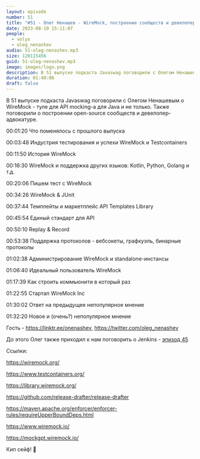 ```yaml
---
layout: episode
number: 51
title: "#51 - Олег Ненашев - WireMock, построение сообществ и девелопер-адвокатура"
date: 2023-08-10 15:11:07
people:
  - volyx
  - oleg_nenashev
audio: 51-oleg-nenashev.mp3
size: 120115456    
guid: 51-oleg-nenashev.mp3
image: images/logo.png
description: В 51 выпуске подкаста Javaswag поговорили с Олегом Ненашевым о WireMock, построении сообществ и девелопер-адвокатуре
duration: 01:40:06
draft: false
---
```


В 51 выпуске подкаста Javaswag поговорили с Олегом Ненашевым о WireMock - туле для API mocking-a для Java и не только.
Также поговорили о построении open-source сообществ и девелопер-адвокатуре.

00:01:20 Что поменялось с прошлого выпуска

00:03:48 Индустрия тестирования и успехи WireMock и Testcontainers

00:11:50 История WireMock

00:16:30 WireMock и поддержка других языков: Kotlin, Python, Golang и т.д.

00:20:06 Пишем тест с WireMock

00:34:26 WireMock & JUnit

00:37:44 Темплейты и маркетплейс API Templates Library

00:45:54 Единый стандарт для API

00:50:10 Replay & Record

00:53:38 Поддержка протоколов - вебсокеты, графкуэль, бинарные протоколы

01:02:38 Администрирование WireMock и standalone-инстансы

01:06:40 Идеальный пользователь WireMock

01:17:39 Как строить коммьюнити в который раз

01:22:55 Стартап WireMock Inc

01:30:02 Ответ на предыдущее непопулярное мнение

01:32:20 Новое и (очень?) непопулярное мнение

Гость - https://linktr.ee/onenashev, https://twitter.com/oleg_nenashev

До этого Олег также приходил к нам поговорить о Jenkins - [эпизод 45](https://javaswag.github.io/episode/45/)

Ссылки:

https://wiremock.org/

https://www.testcontainers.org/

https://library.wiremock.org/

https://github.com/release-drafter/release-drafter

https://maven.apache.org/enforcer/enforcer-rules/requireUpperBoundDeps.html

https://www.wiremock.io/

https://mockgpt.wiremock.io/

Кип сейф! 🖖








